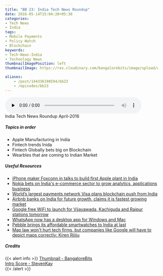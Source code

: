 ```yaml
---
title: "BB 23: India Tech News Roundup"
date: 2016-05-14T15:04:20+05:30
categories:
- Tech News
- India
tags:
- Mobile Payments
- Policy Watch
- Blockchain
keywords:
- Tech-News-India
- Technology News
thumbnailImagePosition: left
thumbnailImage: https://res.cloudinary.com/bangalorebits/image/upload/w_600,h_600,c_fill,r_50/v1517410298/bb-episode-assets/bb-generic-thumbnail.png

aliases:
    - /post/144336198594/bb23
    - /episodes/bb23
---
```

<audio controls="controls" controls style="width: 450px;" preload="none" id="audio_player"><source  src='https://bangalorebits.s3.amazonaws.com/2016/BB_EP23_2016-20.mp3' type="audio/mp3">  </audio>
<BR>
India Tech News Roundup April-2016
<!--more-->
##### Topics in order
- Apple Manufacturing in India
- Fintech trends Inida
- Fintech Globally bets big on Blockchain
- Wearbles that are coming to Indian Market

##### Useful Resources
*   [iPhone maker Foxconn in talks to build first Apple plant in India](http://mobile.reuters.com/article/idUSKBN0OR1M720150611)
*   [Nokia bets on India's e-commerce sector to grow analytics, applications business](http://timesofindia.indiatimes.com/tech/tech-news/Nokia-bets-on-Indias-e-commerce-sector-to-grow-analytics-applications-business/articleshow/52237459.cms)
*   [World’s largest payments network Visa plans blockchain push from India](http://timesofindia.indiatimes.com/tech/tech-news/Worlds-largest-payments-network-Visa-plans-blockchain-push-from-India/articleshow/52235549.cms)
*   [Airbnb banks on India for future growth, claims it is fastest growing market](http://indianexpress.com/article/technology/tech-news-technology/airbnb-home-sharing-india-growth-2784510/)
*   [Google free WiFi to launch for Vijayawada, Kachiguda and Raipur stations tomorrow](http://indianexpress.com/article/technology/tech-news-technology/google-free-wifi-to-launch-for-vijayawada-kachiguda-and-raipur-stations-tomorrow-2785323/)
*   [WhatsApp now has a desktop app for Windows and Mac](http://thenextweb.com/apps/2016/05/11/whatsapp-desktop-app-windows-mac/)
*   [Pebble brings its affordable smartwatches to India at last](http://thenextweb.com/gadgets/2016/05/12/pebble-brings-affordable-smartwatches-india-last-starting-rs-6000/)
*   [Map law won't hurt tech firms, but companies like Google will have to depict maps correctly: Kiren Rijiju](http://timesofindia.indiatimes.com/tech/tech-news/Map-law-wont-hurt-tech-firms-but-companies-like-Google-will-have-to-depict-maps-correctly-Kiren-Rijiju/articleshow/52231789.cms)

##### Credits

{{< alert info  >}}
  [Thumbnail - BangaloreBits](https://bangalorebis.in) <BR>
  [Intro Score - StevenKay](https://plus.google.com/+StevenKay_Detachment)<BR>
{{< /alert >}}
